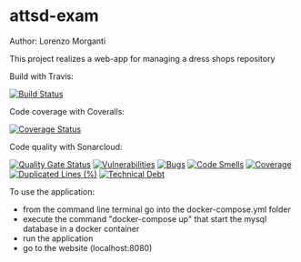 # attsd-exam

Author: Lorenzo Morganti

This project realizes a web-app for managing a dress shops repository

Build with Travis:

[![Build Status](https://travis-ci.com/LorenzoMorg/attsd-exam.svg?branch=master)](https://travis-ci.com/LorenzoMorg/attsd-exam)

Code coverage with Coveralls:

[![Coverage Status](https://coveralls.io/repos/github/LorenzoMorg/attsd-exam/badge.svg)](https://coveralls.io/github/LorenzoMorg/attsd-exam)

Code quality with Sonarcloud: 

[![Quality Gate Status](https://sonarcloud.io/api/project_badges/measure?project=LorenzoMorg_attsd-exam&metric=alert_status)](https://sonarcloud.io/dashboard?id=LorenzoMorg_attsd-exam)
[![Vulnerabilities](https://sonarcloud.io/api/project_badges/measure?project=LorenzoMorg_attsd-exam&metric=vulnerabilities)](https://sonarcloud.io/dashboard?id=LorenzoMorg_attsd-exam)
[![Bugs](https://sonarcloud.io/api/project_badges/measure?project=LorenzoMorg_attsd-exam&metric=bugs)](https://sonarcloud.io/dashboard?id=LorenzoMorg_attsd-exam)
[![Code Smells](https://sonarcloud.io/api/project_badges/measure?project=LorenzoMorg_attsd-exam&metric=code_smells)](https://sonarcloud.io/dashboard?id=LorenzoMorg_attsd-exam)
[![Coverage](https://sonarcloud.io/api/project_badges/measure?project=LorenzoMorg_attsd-exam&metric=coverage)](https://sonarcloud.io/dashboard?id=LorenzoMorg_attsd-exam)
[![Duplicated Lines (%)](https://sonarcloud.io/api/project_badges/measure?project=LorenzoMorg_attsd-exam&metric=duplicated_lines_density)](https://sonarcloud.io/dashboard?id=LorenzoMorg_attsd-exam)
[![Technical Debt](https://sonarcloud.io/api/project_badges/measure?project=LorenzoMorg_attsd-exam&metric=sqale_index)](https://sonarcloud.io/dashboard?id=LorenzoMorg_attsd-exam)

To use the application:
- from the command line terminal go into the docker-compose.yml folder
- execute the command "docker-compose up" that start the mysql database in a docker container
- run the application
- go to the website (localhost:8080)
